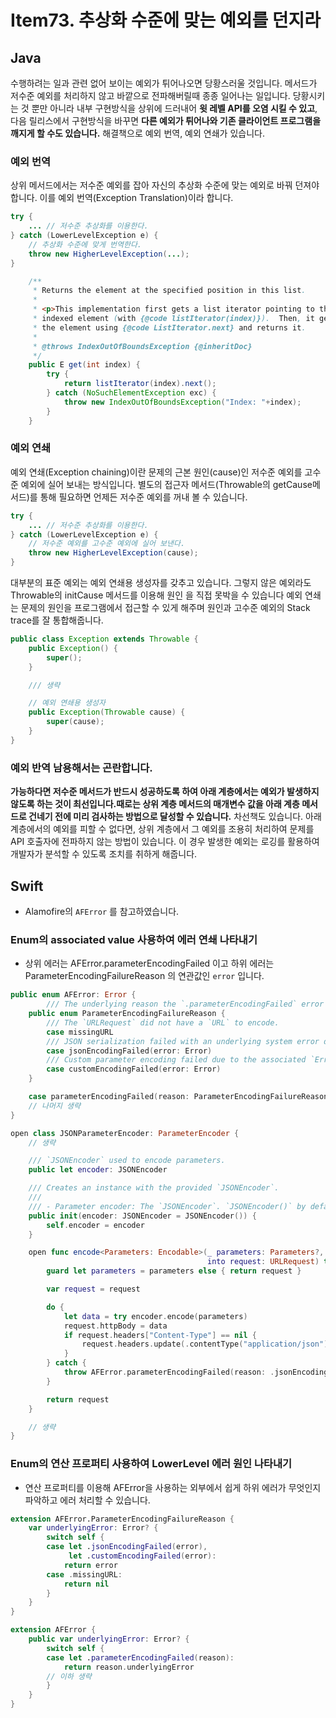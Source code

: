 # Item73. 추상화 수준에 맞는 예외를 던지라 

## Java

수행하려는 일과 관련 없어 보이는 예외가 튀어나오면 당황스러울 것입니다. 
메서드가 저수준 예외를 처리하지 않고 바깥으로 전파해버릴때 종종 일어나는 일입니다.
당황시키는 것 뿐만 아니라 내부 구현방식을 상위에 드러내어 **윗 레벨 API를 오염 시킬 수 있고**, 다음 릴리스에서 구현방식을 바꾸면 **다른 예외가 튀어나와 기존 클라이언트 프로그램을 깨지게 할 수도 있습니다.** 해결책으로 예외 번역, 예외 연쇄가 있습니다.  

### 예외 번역

상위 메서드에서는 저수준 예외를 잡아 자신의 추상화 수준에 맞는 예외로 바꿔 던져야 합니다.
이를 예외 번역(Exception Translation)이라 합니다.

```java
try {
    ... // 저수준 추상화를 이용한다. 
} catch (LowerLevelException e) {
    // 추상화 수준에 맞게 번역한다. 
    throw new HigherLevelException(...);
}
```

```java
    /**
     * Returns the element at the specified position in this list.
     *
     * <p>This implementation first gets a list iterator pointing to the
     * indexed element (with {@code listIterator(index)}).  Then, it gets
     * the element using {@code ListIterator.next} and returns it.
     *
     * @throws IndexOutOfBoundsException {@inheritDoc}
     */
    public E get(int index) {
        try {
            return listIterator(index).next();
        } catch (NoSuchElementException exc) {
            throw new IndexOutOfBoundsException("Index: "+index);
        }
    }
```

### 예외 연쇄 

예외 연쇄(Exception chaining)이란 문제의 근본 원인(cause)인 저수준 예외를 고수준 예외에 실어 보내는 방식입니다.
별도의 접근자 메서드(Throwable의 getCause메서드)를 통해 필요하면 언제든 저수준 예외를 꺼내 볼 수 있습니다. 

```java
try {
    ... // 저수준 추상화를 이용한다.
} catch (LowerLevelException e) {
    // 저수준 예외를 고수준 예외에 실어 보낸다.
    throw new HigherLevelException(cause);
}
```

대부분의 표준 예외는 예외 연쇄용 생성자를 갖추고 있습니다.
그렇지 않은 예외라도 Throwable의 initCause 메서드를 이용해 원인 을 직접 못박을 수 있습니다
예외 연쇄는 문제의 원인을 프로그램에서 접근할 수 있게 해주며 원인과 고수준 예외의 Stack trace를 잘 통합해줍니다.

```java
public class Exception extends Throwable {
    public Exception() {
        super();
    }    

    /// 생략

    // 예외 연쇄용 생성자 
    public Exception(Throwable cause) {
        super(cause);
    }
}    
```
### 예외 반역 남용해서는 곤란합니다.

**가능하다면 저수준 메서드가 반드시 성공하도록 하여 아래 계층에서는 예외가 발생하지 않도록 하는 것이 최선입니다.때로는 상위 계층 메서드의 매개변수 값을 아래 계층 메서드로 건네기 전에 미리 검사하는 방법으로 달성할 수 있습니다.** 
차선책도 있습니다. 아래 계층에서의 예외를 피할 수 없다면, 상위 계층에서 그 예외를 조용히 처리하여 문제를 API 호출자에 전파하지 않는 방법이 있습니다.
이 경우 발생한 예외는 로깅를 활용하여 개발자가 분석할 수 있도록 조치를 취하게 해줍니다. 

## Swift

* Alamofire의 `AFError` 를 참고하였습니다. 

### Enum의 associated value 사용하여 에러 연쇄 나타내기 

* 상위 에러는 AFError.parameterEncodingFailed 이고 하위 에러는 ParameterEncodingFailureReason 의 연관값인 `error` 입니다.  

```swift
public enum AFError: Error {
        /// The underlying reason the `.parameterEncodingFailed` error occurred.
    public enum ParameterEncodingFailureReason {
        /// The `URLRequest` did not have a `URL` to encode.
        case missingURL
        /// JSON serialization failed with an underlying system error during the encoding process.
        case jsonEncodingFailed(error: Error)
        /// Custom parameter encoding failed due to the associated `Error`.
        case customEncodingFailed(error: Error)
    }

    case parameterEncodingFailed(reason: ParameterEncodingFailureReason)
    // 나머지 생략
}
```

```swift
open class JSONParameterEncoder: ParameterEncoder {
    // 생략

    /// `JSONEncoder` used to encode parameters.
    public let encoder: JSONEncoder

    /// Creates an instance with the provided `JSONEncoder`.
    ///
    /// - Parameter encoder: The `JSONEncoder`. `JSONEncoder()` by default.
    public init(encoder: JSONEncoder = JSONEncoder()) {
        self.encoder = encoder
    }

    open func encode<Parameters: Encodable>(_ parameters: Parameters?,
                                            into request: URLRequest) throws -> URLRequest {
        guard let parameters = parameters else { return request }

        var request = request

        do {
            let data = try encoder.encode(parameters)  
            request.httpBody = data
            if request.headers["Content-Type"] == nil {
                request.headers.update(.contentType("application/json"))
            }
        } catch {
            throw AFError.parameterEncodingFailed(reason: .jsonEncodingFailed(error: error)) // 이 에러가 하위 에러인 EncodingError.invalidValue 이다. 
        }

        return request
    }

    // 생략
}

```

### Enum의 연산 프로퍼티 사용하여 LowerLevel 에러 원인 나타내기 

* 연산 프로퍼티를 이용해 AFError을 사용하는 외부에서 쉽게 하위 에러가 무엇인지 파악하고 에러 처리할 수 있습니다.  

```swift
extension AFError.ParameterEncodingFailureReason {
    var underlyingError: Error? {
        switch self {
        case let .jsonEncodingFailed(error),
             let .customEncodingFailed(error):
            return error
        case .missingURL:
            return nil
        }
    }
}

extension AFError {
    public var underlyingError: Error? {
        switch self {
        case let .parameterEncodingFailed(reason):
            return reason.underlyingError
        // 이하 생략
        }
    }
}
```
